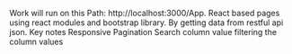 Work will run on this Path: http://localhost:3000/App. 
React based pages using react modules and bootstrap library.
By getting data from restful api json.
Key notes
Responsive
Pagination
Search column value
filtering the column values
